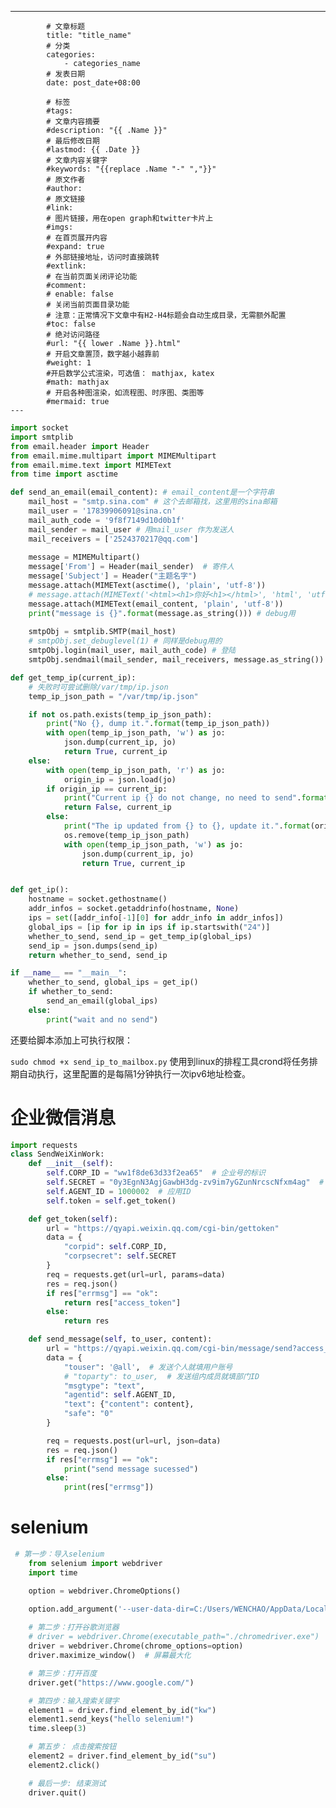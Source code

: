---
            # 文章标题
            title: "title_name"
            # 分类
            categories: 
                - categories_name
            # 发表日期
            date: post_date+08:00

            # 标签
            #tags:
            # 文章内容摘要
            #description: "{{ .Name }}" 
            # 最后修改日期
            #lastmod: {{ .Date }}
            # 文章内容关键字
            #keywords: "{{replace .Name "-" ","}}"
            # 原文作者
            #author:
            # 原文链接
            #link:
            # 图片链接，用在open graph和twitter卡片上
            #imgs:
            # 在首页展开内容
            #expand: true
            # 外部链接地址，访问时直接跳转
            #extlink:
            # 在当前页面关闭评论功能
            #comment:
            # enable: false
            # 关闭当前页面目录功能
            # 注意：正常情况下文章中有H2-H4标题会自动生成目录，无需额外配置
            #toc: false
            # 绝对访问路径
            #url: "{{ lower .Name }}.html"
            # 开启文章置顶，数字越小越靠前
            #weight: 1
            #开启数学公式渲染，可选值： mathjax, katex
            #math: mathjax
            # 开启各种图渲染，如流程图、时序图、类图等
            #mermaid: true
    --- 




```python
import socket
import smtplib
from email.header import Header
from email.mime.multipart import MIMEMultipart
from email.mime.text import MIMEText
from time import asctime

def send_an_email(email_content): # email_content是一个字符串
    mail_host = "smtp.sina.com" # 这个去邮箱找，这里用的sina邮箱
    mail_user = '17839906091@sina.cn'
    mail_auth_code = '9f8f7149d10d0b1f'
    mail_sender = mail_user # 用mail_user 作为发送人
    mail_receivers = ['2524370217@qq.com']
    
    message = MIMEMultipart()
    message['From'] = Header(mail_sender)  # 寄件人
    message['Subject'] = Header("主题名字")
    message.attach(MIMEText(asctime(), 'plain', 'utf-8'))
    # message.attach(MIMEText('<html><h1>你好<h1></html>', 'html', 'utf-8'))
    message.attach(MIMEText(email_content, 'plain', 'utf-8'))
    print("message is {}".format(message.as_string())) # debug用
    
    smtpObj = smtplib.SMTP(mail_host)
    # smtpObj.set_debuglevel(1) # 同样是debug用的
    smtpObj.login(mail_user, mail_auth_code) # 登陆
    smtpObj.sendmail(mail_sender, mail_receivers, message.as_string()) # 真正发送邮件就是这里

def get_temp_ip(current_ip):
    # 失败时可尝试删除/var/tmp/ip.json
    temp_ip_json_path = "/var/tmp/ip.json"

    if not os.path.exists(temp_ip_json_path):
        print("No {}, dump it.".format(temp_ip_json_path))
        with open(temp_ip_json_path, 'w') as jo:
            json.dump(current_ip, jo)
            return True, current_ip
    else:
        with open(temp_ip_json_path, 'r') as jo:
            origin_ip = json.load(jo)
        if origin_ip == current_ip:
            print("Current ip {} do not change, no need to send".format(current_ip))
            return False, current_ip
        else:
            print("The ip updated from {} to {}, update it.".format(origin_ip, current_ip))
            os.remove(temp_ip_json_path)
            with open(temp_ip_json_path, 'w') as jo:
                json.dump(current_ip, jo)
                return True, current_ip


def get_ip():
    hostname = socket.gethostname()
    addr_infos = socket.getaddrinfo(hostname, None)
    ips = set([addr_info[-1][0] for addr_info in addr_infos])
    global_ips = [ip for ip in ips if ip.startswith("24")]
    whether_to_send, send_ip = get_temp_ip(global_ips)
    send_ip = json.dumps(send_ip)
    return whether_to_send, send_ip

if __name__ == "__main__":
    whether_to_send, global_ips = get_ip()
    if whether_to_send:
        send_an_email(global_ips)
    else:
        print("wait and no send")
```


还要给脚本添加上可执行权限：

```sudo chmod +x send_ip_to_mailbox.py```
使用到linux的排程工具crond将任务排期自动执行，这里配置的是每隔1分钟执行一次ipv6地址检查。



# 企业微信消息

```python
import requests
class SendWeiXinWork:
    def __init__(self):
        self.CORP_ID = "ww1f8de63d33f2ea65"  # 企业号的标识
        self.SECRET = "0y3EgnN3AgjGawbH3dg-zv9im7yGZunNrcscNfxm4ag"  # 管理组凭证密钥
        self.AGENT_ID = 1000002  # 应用ID
        self.token = self.get_token()

    def get_token(self):
        url = "https://qyapi.weixin.qq.com/cgi-bin/gettoken"
        data = {
            "corpid": self.CORP_ID,
            "corpsecret": self.SECRET
        }
        req = requests.get(url=url, params=data)
        res = req.json()
        if res["errmsg"] == "ok":
            return res["access_token"]
        else:
            return res

    def send_message(self, to_user, content):
        url = "https://qyapi.weixin.qq.com/cgi-bin/message/send?access_token=%s" % self.token
        data = {
            "touser": '@all',  # 发送个人就填用户账号
            # "toparty": to_user,  # 发送组内成员就填部门ID
            "msgtype": "text",
            "agentid": self.AGENT_ID,
            "text": {"content": content},
            "safe": "0"
        }

        req = requests.post(url=url, json=data)
        res = req.json()
        if res["errmsg"] == "ok":
            print("send message sucessed")
        else:
            print(res["errmsg"])
```

# selenium

```python
 # 第一步：导入selenium
    from selenium import webdriver
    import time

    option = webdriver.ChromeOptions()

    option.add_argument('--user-data-dir=C:/Users/WENCHAO/AppData/Local/Google/Chrome/User Data1')
    
    # 第二步：打开谷歌浏览器
    # driver = webdriver.Chrome(executable_path="./chromedriver.exe")
    driver = webdriver.Chrome(chrome_options=option)
    driver.maximize_window()  # 屏幕最大化

    # 第三步：打开百度
    driver.get("https://www.google.com/")

    # 第四步：输入搜索关键字
    element1 = driver.find_element_by_id("kw")
    element1.send_keys("hello selenium!")
    time.sleep(3)

    # 第五步： 点击搜索按钮
    element2 = driver.find_element_by_id("su")
    element2.click()

    # 最后一步: 结束测试
    driver.quit()
```

